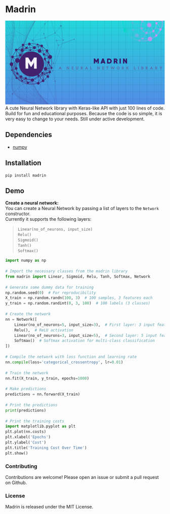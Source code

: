 # Madrin
![Logo](images/logo.png)<br>
A cute Neural Network library with Keras-like API with just 100 lines of code. Build for fun and educational purposes. Because the code is so simple, it is very easy to change to your needs. Still under active development. 

## Dependencies
- [numpy](https://numpy.org/install/) 

## Installation
```shell 
pip install madrin
```

## Demo

**Create a neural network:**<br>
You can create a Neural Network by passing a list of layers to the `Network` constructor.<br>
Currently it supports the following layers:
>`Linear(no_of_neurons, input_size)`<br>
>`Relu()`<br>
>`Sigmoid()`<br>
>`Tanh()`<br>
>`Softmax()`<br>

```python
import numpy as np

# Import the necessary classes from the madrin library
from madrin import Linear, Sigmoid, Relu, Tanh, Softmax, Network

# Generate some dummy data for training
np.random.seed(0)  # For reproducibility
X_train = np.random.randn(100, 3)  # 100 samples, 3 features each
y_train = np.random.randint(0, 3, 100)  # 100 labels (3 classes)

# Create the network
nn = Network([
    Linear(no_of_neurons=5, input_size=3),  # First layer: 3 input features, 5 neurons
    Relu(),  # ReLU activation
    Linear(no_of_neurons=3, input_size=5),  # Second layer: 5 input features, 3 neurons (output layer)
    Softmax()  # Softmax activation for multi-class classification
])

# Compile the network with loss function and learning rate
nn.compile(loss='categorical_crossentropy', lr=0.01)

# Train the network
nn.fit(X_train, y_train, epochs=1000)

# Make predictions
predictions = nn.forward(X_train)

# Print the predictions
print(predictions)

# Print the training costs
import matplotlib.pyplot as plt
plt.plot(nn.costs)
plt.xlabel('Epochs')
plt.ylabel('Cost')
plt.title('Training Cost Over Time')
plt.show()

```
### Contributing
Contributions are welcome! Please open an issue or submit a pull request on Github.

### License
Madrin is released under the MIT License.
